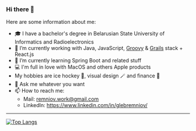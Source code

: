 ### Hi there 👋

Here are some information about me:

- 🎓 I have a bachelor's degree in Belarusian State University of Informatics and Radioelectronics
- 💼 I’m currently working with Java, JavaScript, [Groovy](https://groovy-lang.org) & [Grails](https://grails.org) stack + React.js
- 🌱 I’m currently learning Spring Boot and related stuff
- 💻 I'm full in love with MacOS and others Apple products
- My hobbies are ice hockey 🏒, visual design 🪄 and finance 💸 
- 💬 Ask me whatever you want
- 📫 How to reach me: 
  - Mail: [remniov.work@gmail.com](mailto:remniov.work@gmail.com)
  - LinkedIn: https://www.linkedin.com/in/glebremniov/

---

[![Top Langs](https://github-readme-stats.vercel.app/api/top-langs/?username=glebremniov&layout=compact&hide=html)](https://github.com/glebremniov/glebremniov)
